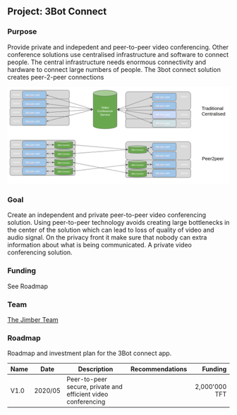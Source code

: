 ## Project: 3Bot Connect

### Purpose
Provide private and indepedent and peer-to-peer video conferencing. Other conference solutions use centralised infrastructure and software to connect people.  The central infrastructure needs enormous connectivity and hardware to connect large numbers of people.  The 3bot connect solution creates peer-2-peer connections 

![](../img/3botconnect.png)


### Goal
Create an independent and private peer-to-peer video conferencing solution.  Using peer-to-peer technology avoids creating large bottlenecks in the center of the solution which can lead to loss of quality of video and audio signal.  On the privacy front it make sure that nobody can extra information about what is being communicated.  A private video conferencing solution.

### Funding
See Roadmap

### Team

[The Jimber Team](https://www.jimber.org/securityBroker.html)

### Roadmap

Roadmap and investment plan for the 3Bot connect app.

| Name         | Date   | Description | Recommendations | Funding |
|:-------------|--------|-------------|-----------------|---------:|
| V1.0 |  2020/05 | Peer-to-peer secure, private and efficient video conferencing |  |2,000'000 TFT |